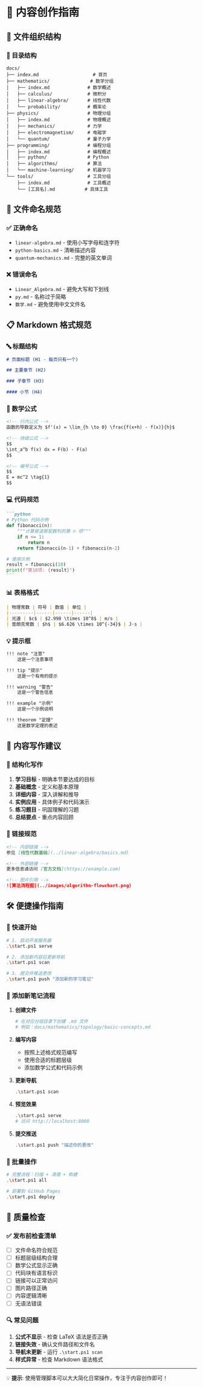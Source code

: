 # 📖 内容创作指南

## 🎯 文件组织结构

### 📁 目录结构
```
docs/
├── index.md                    # 首页
├── mathematics/               # 数学分组
│   ├── index.md              # 数学概述
│   ├── calculus/             # 微积分
│   ├── linear-algebra/       # 线性代数
│   └── probability/          # 概率论
├── physics/                  # 物理分组  
│   ├── index.md              # 物理概述
│   ├── mechanics/            # 力学
│   ├── electromagnetism/     # 电磁学
│   └── quantum/              # 量子力学
├── programming/              # 编程分组
│   ├── index.md              # 编程概述
│   ├── python/               # Python
│   ├── algorithms/           # 算法
│   └── machine-learning/     # 机器学习
└── tools/                    # 工具分组
    ├── index.md              # 工具概述
    └── [工具名].md           # 具体工具
```

## 📝 文件命名规范

### ✅ 正确命名
- `linear-algebra.md` - 使用小写字母和连字符
- `python-basics.md` - 清晰描述内容
- `quantum-mechanics.md` - 完整的英文单词

### ❌ 错误命名
- `Linear_Algebra.md` - 避免大写和下划线
- `py.md` - 名称过于简略
- `数学.md` - 避免使用中文文件名

## 📋 Markdown 格式规范

### 🔤 标题结构
```markdown
# 页面标题 (H1 - 每页只有一个)

## 主要章节 (H2)

### 子章节 (H3)

#### 小节 (H4)
```

### 🧮 数学公式
```markdown
<!-- 行内公式 -->
函数的导数定义为 $f'(x) = \lim_{h \to 0} \frac{f(x+h) - f(x)}{h}$

<!-- 块级公式 -->
$$
\int_a^b f(x) dx = F(b) - F(a)
$$

<!-- 编号公式 -->
$$
E = mc^2 \tag{1}
$$
```

### 💻 代码规范
````markdown
```python
# Python 代码示例
def fibonacci(n):
    """计算斐波那契数列的第 n 项"""
    if n <= 1:
        return n
    return fibonacci(n-1) + fibonacci(n-2)

# 使用示例
result = fibonacci(10)
print(f"第10项: {result}")
```
````

### 📊 表格格式
```markdown
| 物理常数 | 符号 | 数值 | 单位 |
|---------|------|------|------|
| 光速 | $c$ | $2.998 \times 10^8$ | m/s |
| 普朗克常数 | $h$ | $6.626 \times 10^{-34}$ | J⋅s |
```

### 💡 提示框
```markdown
!!! note "注意"
    这是一个注意事项

!!! tip "提示" 
    这是一个有用的提示

!!! warning "警告"
    这是一个警告信息

!!! example "示例"
    这是一个示例说明

!!! theorem "定理"
    这是数学定理的表述
```

## 🎨 内容写作建议

### 📖 结构化写作
1. **学习目标** - 明确本节要达成的目标
2. **基础概念** - 定义和基本原理
3. **详细内容** - 深入讲解和推导
4. **实例应用** - 具体例子和代码演示
5. **练习题目** - 巩固理解的习题
6. **总结要点** - 重点内容回顾

### 🔗 链接规范
```markdown
<!-- 内部链接 -->
参见 [线性代数基础](../linear-algebra/basics.md)

<!-- 外部链接 -->
更多信息请访问 [官方文档](https://example.com)

<!-- 图片引用 -->
![算法流程图](../images/algorithm-flowchart.png)
```

## 🛠️ 便捷操作指南

### 🚀 快速开始
```bash
# 1. 启动开发服务器
.\start.ps1 serve

# 2. 添加新内容后更新导航
.\start.ps1 scan

# 3. 提交并推送更改
.\start.ps1 push "添加新的学习笔记"
```

### 📝 添加新笔记流程

1. **创建文件**
   ```bash
   # 在对应分组目录下创建 .md 文件
   # 例如：docs/mathematics/topology/basic-concepts.md
   ```

2. **编写内容**
   - 按照上述格式规范编写
   - 使用合适的标题层级
   - 添加数学公式和代码示例

3. **更新导航**
   ```bash
   .\start.ps1 scan
   ```

4. **预览效果**
   ```bash
   .\start.ps1 serve
   # 访问 http://localhost:8000
   ```

5. **提交推送**
   ```bash
   .\start.ps1 push "描述你的更改"
   ```

### 🎯 批量操作
```bash
# 完整流程：扫描 + 清理 + 构建
.\start.ps1 all

# 部署到 GitHub Pages
.\start.ps1 deploy
```

## 📏 质量检查

### ✅ 发布前检查清单
- [ ] 文件命名符合规范
- [ ] 标题层级结构合理
- [ ] 数学公式显示正确
- [ ] 代码块有语言标识
- [ ] 链接可以正常访问
- [ ] 图片路径正确
- [ ] 内容逻辑清晰
- [ ] 无语法错误

### 🔍 常见问题
1. **公式不显示** - 检查 LaTeX 语法是否正确
2. **链接失效** - 确认文件路径和文件名
3. **导航未更新** - 运行 `.\start.ps1 scan` 
4. **样式异常** - 检查 Markdown 语法格式

---

💡 **提示**: 使用管理脚本可以大大简化日常操作，专注于内容创作即可！